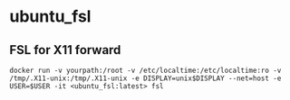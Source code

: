 # ubuntu_fsl
## FSL for X11 forward 
```
docker run -v yourpath:/root -v /etc/localtime:/etc/localtime:ro -v /tmp/.X11-unix:/tmp/.X11-unix -e DISPLAY=unix$DISPLAY --net=host -e USER=$USER -it <ubuntu_fsl:latest> fsl
```
